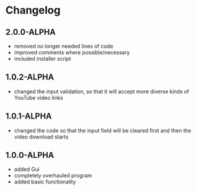 # Changelog

## 2.0.0-ALPHA
- removed no longer needed lines of code
- improved comments where possible/necessary
- included installer script

## 1.0.2-ALPHA
- changed the input validation, so that it will accept more diverse kinds of YouTube video links

## 1.0.1-ALPHA
- changed the code so that the input field will be cleared first and then the video download starts

## 1.0.0-ALPHA
- added Gui
- completely overhauled program
- added basic functionality